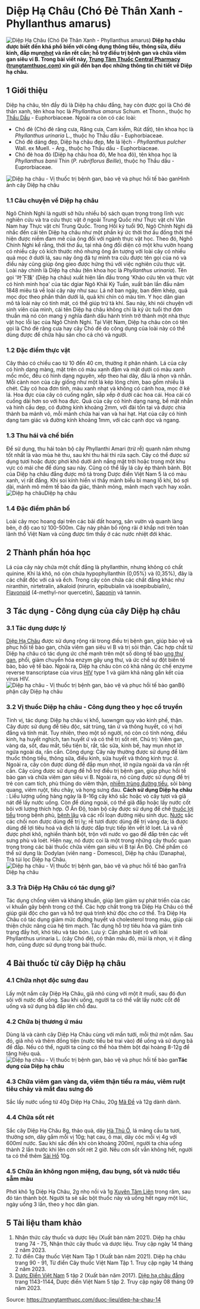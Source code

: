 # Diệp Hạ Châu (Chó Đẻ Thân Xanh - Phyllanthus amarus)

![Diệp Hạ Châu \(Chó Đẻ Thân Xanh - Phyllanthus amarus\)](https://trungtamthuoc.com/images/others/cay-diep-ha-chau-1-6354.jpg)
**Diệp hạ châu được biết đến khá phổ biến với công dụng thông tiểu, thông sữa, điều kinh, đắp mụn[nhọt](https://trungtamthuoc.com/bai-viet/nhot "nhọt") và rắn rết cắn; hỗ trợ điều trị bệnh gan và chữa viêm gan siêu vi B. Trong bài viết này, [Trung Tâm Thuốc Central Pharmacy](https://trungtamthuoc.com/ "Trung Tâm Thuốc Central Pharmacy") ([trungtamthuoc.com](https://trungtamthuoc.com/ "trungtamthuoc.com")) xin gửi đến bạn đọc những thông tin chi tiết về Diệp hạ châu.**
##  1 Giới thiệu
Diệp hạ châu, tên đầy đủ là Diệp hạ châu đắng, hay còn được gọi là Chó đẻ thân xanh, tên khoa học là _Phyllanthus amarus_ Schum. et Thonn., thuộc họ [Thầu Dầu](https://trungtamthuoc.com/duoc-lieu/thau-dau "Thầu Dầu") - Euphorbiaceae. 
Ngoài ra còn có các loài:
  * Chó đẻ (Chó đẻ răng cưa, Răng cưa, Cam kiềm, Rút đất), tên khoa học là _Phyllanthus urinaria_ L., thuộc họ Thầu dầu - Euphorbiaceae. 
  * Chó đẻ dáng đẹp, Diệp hạ châu đẹp, Me lá lệch - _Phyllanthus pulcher_ Wall. ex Muell. - Arg., thuộc họ Thầu dầu - Euphorbiaceae. 
  * Chó đẻ hoa đỏ (Diệp hạ châu hoa đỏ, Me hoa đỏ), tên khoa học là _Phyllanthus banii_ Thin (_P. rubriflorus Beille_), thuộc họ Thầu dầu - Euprorbiaceae. 


![Diệp hạ châu - Vị thuốc trị bệnh gan, bảo vệ và phục hồi tế bào gan](https://trungtamthuoc.com/images/item/cay-diep-ha-chau-2.jpg)Hình ảnh cây Diệp hạ châu
### 1.1 Câu chuyện về Diệp hạ châu
Ngô Chính Nghi là người sở hữu nhiều bộ sách quan trọng trong lĩnh vực nghiên cứu và tra cứu thực vật ở ngoài Trung Quốc như Thực vật chí Vân Nam hay Thực vật chí Trung Quốc.
Trong Hồi ký tuổi 90, Ngô Chính Nghi đã nhắc đến cái tên Diệp hạ châu như một phần ký ức thời thơ ấu đồng thời thể hiện được niềm đam mê của ông đối với ngành thực vật học.
Theo đó, Nghô Chính Nghi kể rằng, thời thơ ấu, tại nhà ông đối diện có một khu vườn hoang có nhiều cây cỏ kích thước nhỏ nhưng ông ấn tượng với loài cây có nhiều quả mọc ở dưới lá, sau này ông đã tự mình tra cứu được tên gọi của nó và điều này cũng giúp ông gieo được hứng thú với việc nghiên cứu thực vật. Loài này chính là Diệp hạ châu (tên khoa học là  _Phyllanthus urinaria_).
Tên gọi '叶下珠' (Diệp hạ châu) xuất hiện lần đầu trong 'Khảo cứu tên và thực vật có hình minh họa' của tác dgiar Ngô Khải Kỳ Tuấn, xuất bản lần đầu năm 1848 miêu tả về loài cây này như sau: Lá nở ban ngày, ban đêm khép, quả mọc dọc theo phần thân dưới lá, quả khi chín có màu tím. Y học dân gian mô tả loài này có tính mát, có thể giúp trừ tà khí.
Sau này, khi nói chuyện với sinh viên của mình, cái tên Diệp hạ châu không chỉ là ký ức tuổi thơ đơn thuần mà nó còn mang ý nghĩa đánh dấu hành trình trở thành một nhà thực vật học lỗi lạc của Ngô Chính Nghi.
Tại Việt Nam, Diệp hạ châu còn có tên gọi là Chó đẻ răng cưa hay cây Chó đẻ do công dụng của loài này có thể dùng được để chữa hậu sản cho cả chó và người.
### 1.2 Đặc điểm thực vật
Cây thảo có chiều cao từ 10 đến 40 cm, thường ít phân nhánh. Lá của cây có hình dạng màng, mặt trên có màu xanh đậm và mặt dưới có màu xanh mốc mốc, đều có hình dạng nguyên, xếp theo hai dãy, đầu lá nhọn và nhẵn. Mỗi cành non của cây giống như một lá kép lông chim, bao gồm nhiều lá chét. Cây có hoa đơn tính, màu xanh nhạt và không có cánh hoa, mọc ở kẽ lá. Hoa đực của cây có cuống ngắn, sắp xếp ở dưới các hoa cái. Hoa cái có cuống dài hơn so với hoa đực. Quả của cây có hình dạng nang, bề mặt nhẵn và hình cầu dẹp, có đường kính khoảng 2mm, với đài tồn tại và được chia thành ba mảnh vỏ, mỗi mảnh chứa hai van và hai hạt. Hạt của cây có hình dạng tam giác và đường kính khoảng 1mm, với các cạnh dọc và ngang.
### 1.3 Thu hái và chế biến
Để sử dụng, thu hái toàn bộ cây Phyllanthi Amari (trừ rễ) quanh năm nhưng tốt nhất là vào mùa hè thu, sau khi thu hái thì rửa sạch. Cây có thể được sử dụng tươi hoặc được phơi khô dưới ánh nắng mặt trời hoặc trong một khu vực có mái che để dùng sau này. Cũng có thể lấy lá cây ép thành bánh.
Bột của Diệp hạ châu đắng được mô tả trong Dược điển Việt Nam 5 là có màu xanh, vị rất đắng. Khi soi kính hiển vi thấy mảnh biểu bì mang lỗ khí, bó sợi dài, mảnh mô mềm tế bào đa giác, thành mỏng, mảnh mạch vạch hay xoắn.
![Diệp hạ châu](https://trungtamthuoc.com/images/item/diep-ha-chau-va-cong-dung.jpg)Diệp hạ châu
### 1.4 Đặc điểm phân bố
Loài cây mọc hoang dại trên các bãi đất hoang, sân vườn và quanh làng bên, ở độ cao từ 100-500m. Cây này phân bố rộng rãi ở khắp nơi trên toàn lãnh thổ Việt Nam và cũng được tìm thấy ở các nước nhiệt đới khác.
##  2 Thành phần hóa học
Lá của cây này chứa một chất đắng là phyllanthin, nhưng không có chất quinine. Khi lá khô, nó còn chứa hypophyllanthin (0,05%) và (0,35%), đây là các chất độc với cá và ếch. Trong cây còn chứa các chất đắng khác như niranthin, nirtetralin, alkaloid (nirurin, epibubialin và isoepibubialin), [Flavonoid](https://trungtamthuoc.com/hoat-chat/flavonoid "Flavonoid") (4-methyl-nor quercetin), [Saponin](https://trungtamthuoc.com/hoat-chat/saponin "Saponin") và tannin.
##  3 Tác dụng - Công dụng của cây Diệp hạ châu
### 3.1 Tác dụng dược lý 
[Diệp Hạ Châu](https://trungtamthuoc.com/duoc-lieu/diep-ha-chau-14 "Diệp Hạ Châu") được sử dụng rộng rãi trong điều trị bệnh gan, giúp bảo vệ và phục hồi tế bào gan, chữa viêm gan siêu vi B và trị sỏi thận. Các hợp chất từ Diệp hạ châu có tác dụng ức chế mạnh trên một số dòng tế bào [ung thư gan](https://trungtamthuoc.com/bai-viet/ung-thu-gan "ung thư gan"), phổi, giảm chuyển hóa enzym gây ung thư, và ức chế sự đột biến tế bào, bảo vệ tế bào. Ngoài ra, Diệp hạ châu còn có khả năng ức chế enzyme reverse transcriptase của virus [HIV](https://trungtamthuoc.com/bai-viet/chan-doan-va-dieu-tri-hivaids "HIV") type 1 và giảm khả năng gắn kết của virus HIV.
![Diệp hạ châu - Vị thuốc trị bệnh gan, bảo vệ và phục hồi tế bào gan](https://trungtamthuoc.com/images/item/cay-diep-ha-chau-3.jpg)Bộ phận cây Diệp hạ châu
### 3.2 Vị thuốc Diệp hạ châu - Công dụng theo y học cổ truyền
Tính vị, tác dụng: Diệp hạ châu vị khổ, luowngm quy vào kinh phế, thận.
Cây được sử dụng để tiêu độc, sát trùng, tán ứ và thông huyết, có vị hơi đắng và tính mát. Tuy nhiên, theo một số người, nó còn có tính nóng, điều kinh, hạ huyết nghịch, tan huyết ứ và có thể trị sốt rét.
Chủ trị: Viêm gan, vàng da, sốt, đau mắt, tiểu tiện bí, rắt, tắc sữa, kinh bế, hay mụn nhọt lở ngứa ngoài da, rắn cắn.
Công dụng: Cây này thường được sử dụng để làm thuốc thông tiểu, thông sữa, điều kinh, sửa huyết và thông kinh trục ứ. Ngoài ra, cây còn được dùng để đắp mụn nhọt, lở ngứa ngoài da và rắn rết cắn. Cây cũng được sử dụng để hỗ trợ điều trị bệnh gan, giúp phục hồi tế bào gan và chữa viêm gan siêu vi B. Ngoài ra, nó cũng được sử dụng để trị trẻ con cam tích, phù thũng do viêm thận, [nhiễm trùng đường tiểu](https://trungtamthuoc.com/bai-viet/nhiem-trung-duong-tieu-tre-em "nhiễm trùng đường tiểu"), sỏi bàng quang, viêm ruột, tiêu chảy, và họng sưng đau.
**Cách sử dụng Diệp hạ châu** : Liều lượng uống hàng ngày là 8-16g cây khô sắc hoặc vò cây tươi và giã nát để lấy nước uống. Còn để dùng ngoài, có thể giã đắp hoặc lấy nước cốt bôi với lượng thích hợp.
Ở Ấn Độ, toàn bộ cây được sử dụng để chế [thuốc lợi tiểu](https://trungtamthuoc.com/thuoc-loi-tieu "thuốc lợi tiểu") trong bệnh phù, [bệnh lậu](https://trungtamthuoc.com/bai-viet/benh-lau "bệnh lậu") và các rối loạn đường niệu sinh dục. [Nước](https://trungtamthuoc.com/hoat-chat/nuoc "Nước") sắc các chồi non được dùng để trị lỵ; rễ tươi được dùng để trị vàng da; lá được dùng để lợi tiêu hoá và dịch lá được đắp trực tiếp lên vết lở loét. Lá và rễ được phơi khô, nghiền thành bột, trộn với nước vo gạo để đắp trên các vết sưng phù và loét. Hiện nay, nó được coi là một trong những cây thuốc quan trọng trong các bài thuốc chữa viêm gan siêu vi B tại Ấn Độ.
Chế phẩm có thể sử dụng là: Dodylan (viên nang - Domesco), Diệp hạ châu (Danapha), Trà túi lọc Diệp hạ Châu.
![Diệp hạ châu - Vị thuốc trị bệnh gan, bảo vệ và phục hồi tế bào gan](https://trungtamthuoc.com/images/item/cay-diep-ha-chau-6.jpg)Trà Diệp hạ châu
### 3.3 Trà Diệp Hạ Châu có tác dụng gì? 
Tác dụng chống viêm và kháng khuẩn, giúp làm giảm sự phát triển của các vi khuẩn gây bệnh trong cơ thể.
Các hợp chất trong trà Diệp Hạ Châu có thể giúp giải độc cho gan và hỗ trợ quá trình khử độc cho cơ thể.
Trà Diệp Hạ Châu có tác dụng giảm mức đường huyết và cholesterol trong máu, giúp cải thiện chức năng của hệ tim mạch.
Tác dụng hỗ trợ tiêu hóa và giảm tình trạng đầy hơi, khó tiêu và táo bón.
Lưu ý: Cần phân biệt rõ với loài Phyllanthus urinaria L. (cây Chó đẻ), có thân màu đỏ, mũi lá nhọn, vị ít đẳng hơn, cũng được sử dụng trong bài thuốc.
##  4 Bài thuốc từ cây Diệp hạ châu
### 4.1 Chữa nhọt độc sưng đau
Lấy một nắm cây Diệp Hạ Châu, giã nhỏ cùng với một ít muối, sau đó đun sôi với nước để uống. Sau khi uống, người ta có thể vắt lấy nước cốt để uống và sử dụng bã đắp lên chỗ đau.
### 4.2 Chữa bị thương ứ máu
Dùng lá và cành cây Diệp Hạ Châu cùng với mần tưới, mỗi thứ một nắm. Sau đó, giã nhỏ và thêm đồng tiện (nước tiểu bé trai vào) để uống và sử dụng bã để đắp. Nếu có thể, người ta cũng có thể hòa thêm bột đại hoàng 8-12g để tăng hiệu quả.
![Diệp hạ châu - Vị thuốc trị bệnh gan, bảo vệ và phục hồi tế bào gan](https://trungtamthuoc.com/images/item/cay-diep-ha-chau-4.jpg)**Tác dụng của Diệp hạ châu**
### 4.3 Chữa viêm gan vàng da, viêm thận tiểu ra máu, viêm ruột tiêu chảy và mắt đau sưng đỏ
Sắc lấy nước uống từ 40g Diệp Hạ Châu, 20g [Mã Đề](https://trungtamthuoc.com/duoc-lieu/ma-de "Mã Đề") và 12g dành dành.
### 4.4 Chữa sốt rét
Sắc cây Diệp Hạ Châu 8g, thảo quả, dây [Hà Thủ Ô](https://trungtamthuoc.com/duoc-lieu/ha-thu-o "Hà Thủ Ô"), lá mãng cầu ta tươi, thường sơn, dây gắm mỗi vị 10g; hạt cau, ô mai, dây cóc mỗi vị 4g với 600ml nước. Sau khi sắc đến khi còn khoảng 200ml, người ta chia uống thành 2 lần trước khi lên cơn sốt rét 2 giờ. Nếu cơn sốt vẫn không hết, người ta có thể thêm [Sài Hồ](https://trungtamthuoc.com/duoc-lieu/sai-ho-12 "Sài Hồ") 10g.
### 4.5 Chữa ăn không ngon miệng, đau bụng, sốt và nước tiểu sẫm màu
Phơi khô 1g Diệp Hạ Châu, 2g nhọ nồi và 1g [Xuyên Tâm Liên](https://trungtamthuoc.com/duoc-lieu/xuyen-tam-lien-61 "Xuyên Tâm Liên") trong râm, sau đó tán thành bột. Người ta sẽ sắc bột thuốc này và uống hết ngay một lúc, ngày uống 3 lần, theo y học dân gian.
##  5 Tài liệu tham khảo
  1. Nhận thức cây thuốc và dược liệu (Xuất bản năm 2021). Diệp hạ châu trang 74 - 75, Nhận thức cây thuốc và dược liệu. Truy cập ngày 14 tháng 2 năm 2023.
  2. Từ điển Cây thuốc Việt Nam Tập 1 (Xuất bản năm 2021). Diệp hạ châu trang 90 - 91, Từ điển Cây thuốc Việt Nam Tập 1. Truy cập ngày 14 tháng 2 năm 2023.
  3. [Dược Điển Việt Nam](https://trungtamthuoc.com/bai-viet/duoc-dien-viet-nam "Dược Điển Việt Nam") 5 tập 2 (Xuất bản năm 2017). [Diệp hạ châu đắng](https://trungtamthuoc.com/upload/pdf/duoc-dien-5-tap-2.pdf) trang 1143-1144, Dược điển Việt Nam 5 tập 2. Truy cập ngày 08 tháng 09 năm 2023.




Source: https://trungtamthuoc.com/duoc-lieu/diep-ha-chau-14